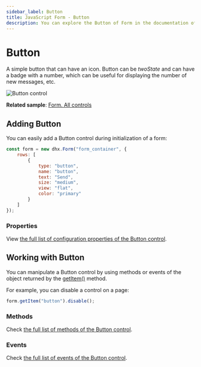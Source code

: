 ```yaml
---
sidebar_label: Button
title: JavaScript Form - Button 
description: You can explore the Button of Form in the documentation of the DHTMLX JavaScript UI library. Browse developer guides and API reference, try out code examples and live demos, and download a free 30-day evaluation version of DHTMLX Suite.
---
```


# Button

A simple button that can have an icon. Button can be *twoState* and can have a badge with a number, which can be useful for displaying the number of new messages, etc.

![Button control](../assets/form/form_button.png)

**Related sample**: [Form. All controls](https://snippet.dhtmlx.com/ikyyekxq)

## Adding Button

You can easily add a Button control during initialization of a form:

~~~js
const form = new dhx.Form("form_container", {
	rows: [
    	{
			type: "button",
            name: "button",
            text: "Send",
            size: "medium",
            view: "flat",
            color: "primary"
		}   
  	]
});
~~~

### Properties

View [the full list of configuration properties of the Button control](form/api/button/api_button_properties.md).

## Working with Button

You can manipulate a Button control by using methods or events of the object returned by the [getItem()](form/api/form_getitem_method.md) method.

For example, you can disable a control on a page:

~~~js
form.getItem("button").disable();
~~~

### Methods

Check [the full list of methods of the Button control](form/api/api_overview.md#button-methods).

### Events

Check [the full list of events of the Button control](form/api/api_overview.md#button-events).
